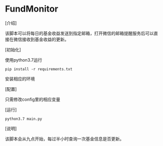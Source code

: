 # FundMonitor
[介绍]

该脚本可以将每日的基金收益发送到指定邮箱，打开微信的邮箱提醒服务后可以直接在微信接收到基金收益的更新。

[初始化]

使用python3.7运行

`pip install -r requirements.txt`

安装相应的环境

[配置]

只需修改config里的相应变量

[运行]

`python3.7 main.py`

[说明]

该脚本会从九点开始，每过半小时查询一次基金信息是否更新。